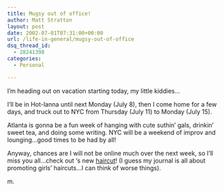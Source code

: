 ```yaml
---
title: Mugsy out of office!
author: Matt Stratton
layout: post
date: 2002-07-01T07:31:00+00:00
url: /life-in-general/mugsy-out-of-office
dsq_thread_id:
  - 28241398
categories:
  - Personal

---
```

I&#8217;m heading out on vacation starting today, my little kiddies&#8230;

I&#8217;ll be in Hot-lanna until next Monday (July 8), then I come home for a few days, and truck out to NYC from Thursday (July 11) to Monday (July 15).

Atlanta is gonna be a fun week of hanging with cute suthin&#8217; gals, drinkin&#8217; sweet tea, and doing some writing. NYC will be a weekend of improv and lounging&#8230;good times to be had by all!

Anyway, chances are I will not be online much over the next week, so I&#8217;ll miss you all&#8230;check out &#8216;s new [haircut][1]! (I guess my journal is all about promoting girls&#8217; haircuts&#8230;I can think of worse things).

m.

 [1]: https://www.livejournal.com/talkread.bml?journal=mugsycruz&itemid=87492#cutid1
